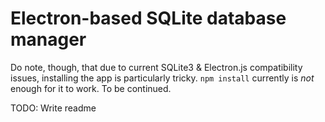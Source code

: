 # Electron-based SQLite database manager

Do note, though, that due to current SQLite3 & Electron.js compatibility issues, installing the app is particularly tricky. `npm install` currently is *not* enough for it to work. To be continued.

TODO: Write readme